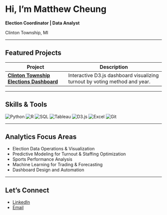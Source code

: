 # Hi, I’m Matthew Cheung

**Election Coordinator | Data Analyst**

Clinton Township, MI

---

## Featured Projects

| Project | Description |
|----------|--------------|
| [**Clinton Township Elections Dashboard**](#) | Interactive D3.js dashboard visualizing turnout by voting method and year. |


---

## Skills & Tools

![Python](https://img.shields.io/badge/Python-3776AB?logo=python&logoColor=white)
![R](https://img.shields.io/badge/R-276DC3?logo=r&logoColor=white)
![SQL](https://img.shields.io/badge/SQL-003545?logo=mysql&logoColor=white)
![Tableau](https://img.shields.io/badge/Tableau-E97627?logo=tableau&logoColor=white)
![D3.js](https://img.shields.io/badge/D3.js-F9A03C?logo=d3dotjs&logoColor=white)
![Excel](https://img.shields.io/badge/Microsoft%20Excel-217346?logo=microsoftexcel&logoColor=white)
![Git](https://img.shields.io/badge/Git-F05032?logo=git&logoColor=white)

---

## Analytics Focus Areas

- Election Data Operations & Visualization  
- Predictive Modeling for Turnout & Staffing Optimization  
- Sports Performance Analysis  
- Machine Learning for Trading & Forecasting  
- Dashboard Design and Automation  

---

## Let’s Connect

- [LinkedIn](https://www.linkedin.com/in/cheung-matthew/)  
- [Email](mailto:cheung12@msu.edu)  

